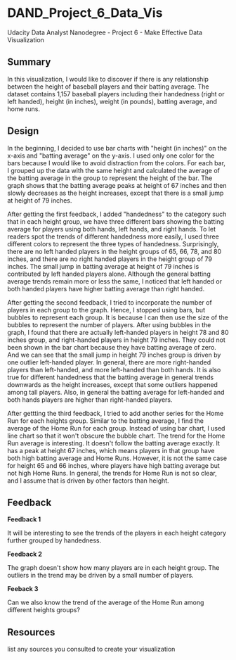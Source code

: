 # DAND_Project_6_Data_Vis
Udacity Data Analyst Nanodegree - Project 6 - Make Effective Data Visualization

## Summary
In this visualization, I would like to discover if there is any relationship between the height of baseball players and their batting average. The dataset contains 1,157 baseball players including their handedness (right or left handed), height (in inches), weight (in pounds), batting average, and home runs.

## Design
In the beginning, I decided to use bar charts with "height (in inches)" on the x-axis and "batting average" on the y-axis. I used only one color for the bars because I would like to avoid distraction from the colors. For each bar, I grouped up the data with the same height and calculated the average of the batting average in the group to represent the height of the bar. The graph shows that the batting average peaks at height of 67 inches and then slowly decreases as the height increases, except that there is a small jump at height of 79 inches.

After getting the first feedback, I added "handedness" to the category such that in each height group, we have three different bars showing the batting average for players using both hands, left hands, and right hands. To let readers spot the trends of different handedness more easily, I used three different colors to represent the three types of handedness. Surprisingly, there are no left handed players in the height groups of 65, 66, 78, and 80 inches, and there are no right handed players in the height group of 79 inches. The small jump in batting average at height of 79 inches is contributed by left handed players alone. Although the general batting average trends remain more or less the same, I noticed that left handed or both handed players have higher batting average than right handed.

After getting the second feedback, I tried to incorporate the number of players in each group to the graph. Hence, I stopped using bars, but bubbles to represent each group. It is because I can then use the size of the bubbles to represent the number of players. After using bubbles in the graph, I found that there are actually left-handed players in height 78 and 80 inches group, and right-handed players in height 79 inches. They could not been shown in the bar chart because they have batting average of zero. And we can see that the small jump in height 79 inches group is driven by one outlier left-handed player. In general, there are more right-handed players than left-handed, and more left-handed than both hands. It is also true for different handedness that the batting average in general trends downwards as the height increases, except that some outliers happened among tall players. Also, in general the batting average for left-handed and both hands players are higher than right-handed players.

After gettting the third feedback, I tried to add another series for the Home Run for each heights group. Similar to the batting average, I find the average of the Home Run for each group. Instead of using bar chart, I used line chart so that it won't obscure the bubble chart. The trend for the Home Run average is interesting. It doesn't follow the batting average exactly. It has a peak at height 67 inches, which means players in that group have both high batting average and Home Runs. However, it is not the same case for height 65 and 66 inches, where players have high batting average but not high Home Runs. In general, the trends for Home Run is not so clear, and I assume that is driven by other factors than height. 

## Feedback
**Feedback 1**

It will be interesting to see the trends of the players in each height category further grouped by handedness.

**Feedback 2**

The graph doesn't show how many players are in each height group. The outliers in the trend may be driven by a small number of players.

**Feeback 3**

Can we also know the trend of the average of the Home Run among different heights groups?

## Resources
list any sources you consulted to create your visualization
